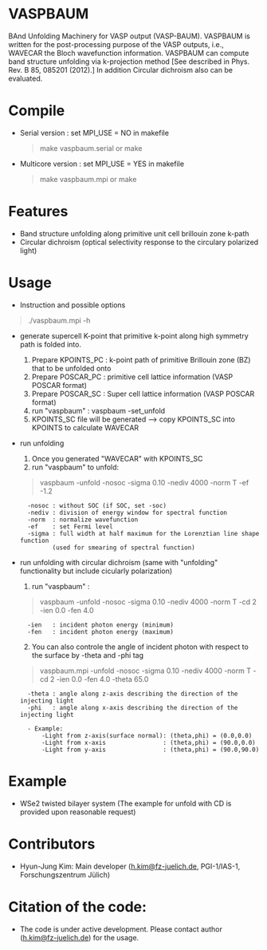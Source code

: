 # VASPBAUM 
BAnd Unfolding Machinery for VASP output (VASP-BAUM).
VASPBAUM is written for the post-processing purpose of the VASP outputs, i.e., WAVECAR the Bloch wavefunction information. VASPBAUM can compute band structure unfolding via k-projection method [See described in Phys. Rev. B 85, 085201 (2012).] In addition Circular dichroism also can be evaluated. 

# Compile
* Serial version : set MPI_USE = NO in makefile
    > make vaspbaum.serial or make
* Multicore version : set MPI_USE = YES in makefile
    > make vaspbaum.mpi or make

# Features
* Band structure unfolding along primitive unit cell brillouin zone k-path
* Circular dichroism (optical selectivity response to the circulary polarized light)

# Usage
* Instruction and possible options
> ./vaspbaum.mpi -h

* generate supercell K-point that primitive k-point along high symmetry path is folded into.
 	1. Prepare KPOINTS_PC : k-point path of primitive Brillouin zone (BZ) that to be unfolded onto
	2. Prepare POSCAR_PC : primitive cell lattice information (VASP POSCAR format)
	3. Prepare POSCAR_SC : Super     cell lattice information (VASP POSCAR format)
	4. run "vaspbaum" : vaspbaum -set_unfold
	5. KPOINTS_SC file will be generated --> copy KPOINTS_SC into KPOINTS to calculate WAVECAR

* run unfolding
	1. Once you generated "WAVECAR" with KPOINTS_SC
	2. run "vaspbaum" to unfold:  
	> vaspbaum -unfold -nosoc -sigma 0.10 -nediv 4000 -norm T -ef -1.2 
	
		-nosoc : without SOC (if SOC, set -soc) 
   		-nediv : division of energy window for spectral function 
   		-norm  : normalize wavefunction 
   		-ef    : set Fermi level       
   		-sigma : full width at half maximum for the Lorenztian line shape function 
			   (used for smearing of spectral function) 

* run unfolding with circular dichroism (same with "unfolding" functionality but include cicularly polarization)
	1. run "vaspbaum" : 
	> vaspbaum -unfold -nosoc -sigma 0.10 -nediv 4000 -norm T -cd 2  -ien 0.0 -fen 4.0
	
		-ien   : incident photon energy (minimum) 
		-fen   : incident photon energy (maximum)
		
	2. You can also controle the angle of incident photon with respect to the surface by -theta and -phi tag
	> vaspbaum.mpi -unfold -nosoc -sigma 0.10 -nediv 4000 -norm T -cd 2  -ien 0.0 -fen 4.0 -theta 65.0 
	
		-theta : angle along z-axis describing the direction of the injecting light 
		-phi   : angle along x-axis describing the direction of the injecting light
		
		- Example:
  			-Light from z-axis(surface normal): (theta,phi) = (0.0,0.0)
  			-Light from x-axis                : (theta,phi) = (90.0,0.0)
  			-Light from y-axis                : (theta,phi) = (90.0,90.0)

# Example
* WSe2 twisted bilayer system (The example for unfold with CD is provided upon reasonable request)

# Contributors
* Hyun-Jung Kim: Main developer (h.kim@fz-juelich.de, PGI-1/IAS-1, Forschungszentrum Jülich)

# Citation of the code:
* The code is under active development. Please contact author (h.kim@fz-juelich.de) for the usage.
